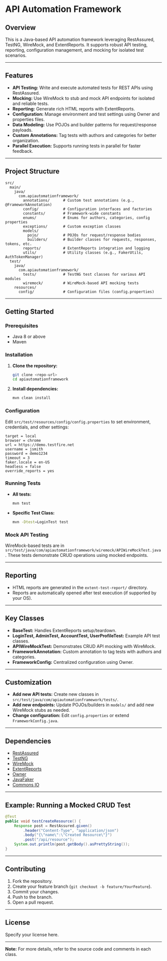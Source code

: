 # API Automation Framework

## Overview
This is a Java-based API automation framework leveraging RestAssured, TestNG, WireMock, and ExtentReports. It supports robust API testing, reporting, configuration management, and mocking for isolated test scenarios.

---

## Features
- **API Testing:** Write and execute automated tests for REST APIs using RestAssured.
- **Mocking:** Use WireMock to stub and mock API endpoints for isolated and reliable tests.
- **Reporting:** Generate rich HTML reports with ExtentReports.
- **Configuration:** Manage environment and test settings using Owner and properties files.
- **Data Modeling:** Use POJOs and builder patterns for request/response payloads.
- **Custom Annotations:** Tag tests with authors and categories for better organization.
- **Parallel Execution:** Supports running tests in parallel for faster feedback.

---

## Project Structure

```
src/
  main/
    java/
      com.apiautomationframework/
        annotations/      # Custom test annotations (e.g., @FrameworkAnnotation)
        config/           # Configuration interfaces and factories
        constants/        # Framework-wide constants
        enums/            # Enums for authors, categories, config properties
        exceptions/       # Custom exception classes
        models/
          pojo/           # POJOs for request/response bodies
          builders/       # Builder classes for requests, responses, tokens, etc.
        reports/          # ExtentReports integration and logging
        utils/            # Utility classes (e.g., FakerUtils, AuthTokenManager)
  test/
    java/
      com.apiautomationframework/
        tests/            # TestNG test classes for various API modules
        wiremock/         # WireMock-based API mocking tests
    resources/
      config/             # Configuration files (config.properties)
```

---

## Getting Started

### Prerequisites
- Java 8 or above
- Maven

### Installation

1. **Clone the repository:**
   ```sh
   git clone <repo-url>
   cd apiautomationframework
   ```

2. **Install dependencies:**
   ```sh
   mvn clean install
   ```

### Configuration

Edit `src/test/resources/config/config.properties` to set environment, credentials, and other settings:

```properties
target = local
browser = chrome
url = https://demo.testfire.net
username = jsmith
password = demo1234
timeout = 3
faker.locale = en-US
headless = false
override_reports = yes
```

### Running Tests

- **All tests:**
  ```sh
  mvn test
  ```

- **Specific Test Class:**
  ```sh
  mvn -Dtest=LoginTest test
  ```

### Mock API Testing

WireMock-based tests are in `src/test/java/com/apiautomationframework/wiremock/APIWireMockTest.java`. These tests demonstrate CRUD operations using mocked endpoints.

---

## Reporting
- HTML reports are generated in the `extent-test-report/` directory.
- Reports are automatically opened after test execution (if supported by your OS).

---

## Key Classes
- **BaseTest:** Handles ExtentReports setup/teardown.
- **LoginTest, AdminTest, AccountTest, UserProfileTest:** Example API test classes.
- **APIWireMockTest:** Demonstrates CRUD API mocking with WireMock.
- **FrameworkAnnotation:** Custom annotation to tag tests with authors and categories.
- **FrameworkConfig:** Centralized configuration using Owner.

---

## Customization
- **Add new API tests:** Create new classes in `src/test/java/com/apiautomationframework/tests/`.
- **Add new endpoints:** Update POJOs/builders in `models/` and add new WireMock stubs as needed.
- **Change configuration:** Edit `config.properties` or extend `FrameworkConfig.java`.

---

## Dependencies
- [RestAssured](https://rest-assured.io/)
- [TestNG](https://testng.org/)
- [WireMock](http://wiremock.org/)
- [ExtentReports](https://extentreports.com/)
- [Owner](https://owner.aeonbits.org/)
- [JavaFaker](https://github.com/DiUS/java-faker)
- [Commons IO](https://commons.apache.org/proper/commons-io/)

---

## Example: Running a Mocked CRUD Test

```java
@Test
public void testCreateResource() {
    Response post = RestAssured.given()
        .header("Content-Type", "application/json")
        .body("{\"name\":\"Created Resource\"}")
        .post("/api/resource");
    System.out.println(post.getBody().asPrettyString());
}
```

---

## Contributing
1. Fork the repository.
2. Create your feature branch (`git checkout -b feature/YourFeature`).
3. Commit your changes.
4. Push to the branch.
5. Open a pull request.

---

## License
Specify your license here.

---

**Note:** For more details, refer to the source code and comments in each class.
